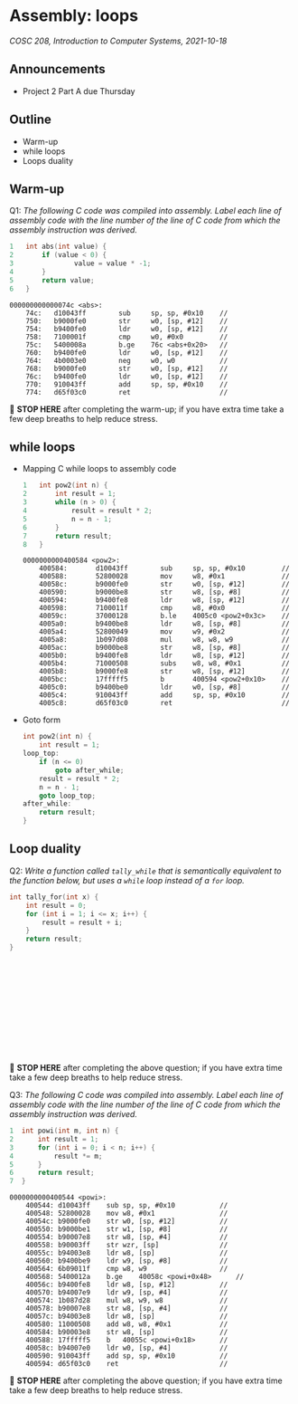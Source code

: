 # Assembly: loops
_COSC 208, Introduction to Computer Systems, 2021-10-18_

## Announcements
* Project 2 Part A due Thursday

## Outline
* Warm-up
* while loops
* Loops duality

## Warm-up
Q1: _The following C code was compiled into assembly. Label each line of assembly code with the line number of the line of C code from which the assembly instruction was derived._ 
```C
1   int abs(int value) {
2       if (value < 0) {
3               value = value * -1;
4       }
5       return value;
6   }
```
```
000000000000074c <abs>:
    74c:   d10043ff        sub     sp, sp, #0x10    // 
    750:   b9000fe0        str     w0, [sp, #12]    // 
    754:   b9400fe0        ldr     w0, [sp, #12]    // 
    758:   7100001f        cmp     w0, #0x0         // 
    75c:   5400008a        b.ge    76c <abs+0x20>   // 
    760:   b9400fe0        ldr     w0, [sp, #12]    // 
    764:   4b0003e0        neg     w0, w0           // 
    768:   b9000fe0        str     w0, [sp, #12]    // 
    76c:   b9400fe0        ldr     w0, [sp, #12]    // 
    770:   910043ff        add     sp, sp, #0x10    // 
    774:   d65f03c0        ret                      // 
``` 
🛑 **STOP HERE** after completing the warm-up; if you have extra time take a few deep breaths to help reduce stress.

<div style="page-break-after:always;"></div>

## while loops
* Mapping C while loops to assembly code
    ```C
    1   int pow2(int n) {
    2       int result = 1;
    3       while (n > 0) {
    4           result = result * 2;
    5           n = n - 1;
    6       }
    7       return result;
    8   }
    ```
    ```
    0000000000400584 <pow2>:
        400584:       d10043ff        sub     sp, sp, #0x10         //
        400588:       52800028        mov     w8, #0x1              //
        40058c:       b9000fe0        str     w0, [sp, #12]         //
        400590:       b9000be8        str     w8, [sp, #8]          //
        400594:       b9400fe8        ldr     w8, [sp, #12]         //
        400598:       7100011f        cmp     w8, #0x0              //
        40059c:       37000128        b.le    4005c0 <pow2+0x3c>    //
        4005a0:       b9400be8        ldr     w8, [sp, #8]          //
        4005a4:       52800049        mov     w9, #0x2              //
        4005a8:       1b097d08        mul     w8, w8, w9            //
        4005ac:       b9000be8        str     w8, [sp, #8]          //
        4005b0:       b9400fe8        ldr     w8, [sp, #12]         //
        4005b4:       71000508        subs    w8, w8, #0x1          //
        4005b8:       b9000fe8        str     w8, [sp, #12]         //
        4005bc:       17fffff5        b       400594 <pow2+0x10>    //
        4005c0:       b9400be0        ldr     w0, [sp, #8]          //
        4005c4:       910043ff        add     sp, sp, #0x10         //
        4005c8:       d65f03c0        ret                           //
    ```
* Goto form
    ```C
    int pow2(int n) {
        int result = 1;
    loop_top:
        if (n <= 0)
            goto after_while;
        result = result * 2;
        n = n - 1;
        goto loop_top;
    after_while:
        return result;
    }
    ```

<div style="page-break-after:always;"></div>

## Loop duality
Q2: _Write a function called `tally_while` that is semantically equivalent to the function below, but uses a `while` loop instead of a `for` loop._
```C
int tally_for(int x) {
    int result = 0;
    for (int i = 1; i <= x; i++) {
        result = result + i;
    }
    return result;
}
```
```C














```
🛑 **STOP HERE** after completing the above question; if you have extra time take a few deep breaths to help reduce stress.

<div style="page-break-after:always;"></div>

Q3: _The following C code was compiled into assembly. Label each line of assembly code with the line number of the line of C code from which the assembly instruction was derived._
```C
1  int powi(int m, int n) {
2      int result = 1;
3      for (int i = 0; i < n; i++) {
4          result *= m;
5      } 
6      return result;
7  } 
```
```
0000000000400544 <powi>:
    400544:	d10043ff 	sub	sp, sp, #0x10           //
    400548:	52800028 	mov	w8, #0x1                //
    40054c:	b9000fe0 	str	w0, [sp, #12]           //
    400550:	b9000be1 	str	w1, [sp, #8]            //
    400554:	b90007e8 	str	w8, [sp, #4]            //
    400558:	b90003ff 	str	wzr, [sp]               //
    40055c:	b94003e8 	ldr	w8, [sp]                //
    400560:	b9400be9 	ldr	w9, [sp, #8]            //
    400564:	6b09011f 	cmp	w8, w9                  //
    400568:	5400012a 	b.ge	40058c <powi+0x48>      //   
    40056c:	b9400fe8 	ldr	w8, [sp, #12]           //
    400570:	b94007e9 	ldr	w9, [sp, #4]            //
    400574:	1b087d28 	mul	w8, w9, w8              //
    400578:	b90007e8 	str	w8, [sp, #4]            //
    40057c:	b94003e8 	ldr	w8, [sp]                //
    400580:	11000508 	add	w8, w8, #0x1            //
    400584:	b90003e8 	str	w8, [sp]                //
    400588:	17fffff5 	b	40055c <powi+0x18>      //
    40058c:	b94007e0 	ldr	w0, [sp, #4]            //
    400590:	910043ff 	add	sp, sp, #0x10           //
    400594:	d65f03c0 	ret	                        //
```
🛑 **STOP HERE** after completing the above question; if you have extra time take a few deep breaths to help reduce stress.